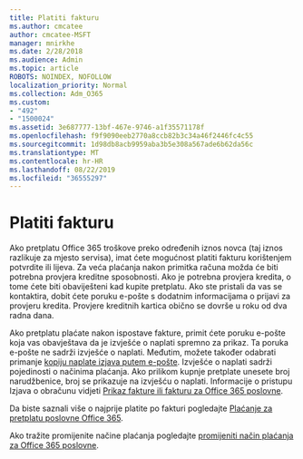 ```yaml
---
title: Platiti fakturu
ms.author: cmcatee
author: cmcatee-MSFT
manager: mnirkhe
ms.date: 2/28/2018
ms.audience: Admin
ms.topic: article
ROBOTS: NOINDEX, NOFOLLOW
localization_priority: Normal
ms.collection: Adm_O365
ms.custom:
- "492"
- "1500024"
ms.assetid: 3e687777-13bf-467e-9746-a1f35571178f
ms.openlocfilehash: f9f9090eeb2770a8ccb82b3c34a46f2446fc4c55
ms.sourcegitcommit: 1d98db8acb9959aba3b5e308a567ade6b62da56c
ms.translationtype: MT
ms.contentlocale: hr-HR
ms.lasthandoff: 08/22/2019
ms.locfileid: "36555297"
---
```

# <a name="pay-by-invoice"></a>Platiti fakturu

Ako pretplatu Office 365 troškove preko određenih iznos novca (taj iznos razlikuje za mjesto servisa), imat ćete mogućnost platiti fakturu korištenjem potvrdite ili lijeva. Za veća plaćanja nakon primitka računa možda će biti potrebna provjera kreditne sposobnosti. Ako je potrebna provjera kredita, o tome ćete biti obaviješteni kad kupite pretplatu. Ako ste pristali da vas se kontaktira, dobit ćete poruku e-pošte s dodatnim informacijama o prijavi za provjeru kredita. Provjere kreditnih kartica obično se dovrše u roku od dva radna dana.
  
Ako pretplatu plaćate nakon ispostave fakture, primit ćete poruku e-pošte koja vas obavještava da je izvješće o naplati spremno za prikaz. Ta poruka e-pošte ne sadrži izvješće o naplati. Međutim, možete također odabrati primanje [kopiju naplate izjava putem e-pošte](https://docs.microsoft.com/office365/admin/subscriptions-and-billing/pay-for-your-subscription?view=o365-worldwide#receive-a-copy-of-your-billing-statement-in-email). Izvješće o naplati sadrži pojedinosti o načinima plaćanja. Ako prilikom kupnje pretplate unesete broj narudžbenice, broj se prikazuje na izvješću o naplati. Informacije o pristupu Izjava o obračunu vidjeti [Prikaz fakture ili fakturu za Office 365 poslovne](https://docs.microsoft.com/office365/admin/subscriptions-and-billing/view-your-bill-or-invoice).
  
Da biste saznali više o najprije platite po fakturi pogledajte [Plaćanje za pretplatu poslovne Office 365](https://docs.microsoft.com/office365/admin/subscriptions-and-billing/pay-for-your-subscription).
  
Ako tražite promijenite načine plaćanja pogledajte [promijeniti način plaćanja za Office 365 poslovne](https://docs.microsoft.com/office365/admin/subscriptions-and-billing/change-payment-method).
